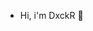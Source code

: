 - Hi, i'm DxckR 🍇

<!--
**DxckR/DxckR** is a ✨ _special_ ✨ repository because its `README.md` (this file) appears on your GitHub profile.
-->
